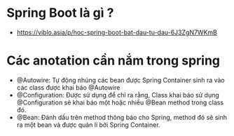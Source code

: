 # Spring Boot là gì ?
- https://viblo.asia/p/hoc-spring-boot-bat-dau-tu-dau-6J3ZgN7WKmB
# Các anotation cần nắm trong spring
- @Autowire: Tự động nhúng các bean được Spring Container sinh ra vào các class được khai báo @Autowire
- @Configuration: Được sử dụng để chỉ ra rằng, Class khai báo sử dụng @Configuration sẽ khai báo một hoặc nhiều @Bean method trong class đó.
- @Bean: Đánh dấu trên method thông báo cho Spring, method đó sẽ sinh ra một bean và được quản lí bởi Spring Container.
